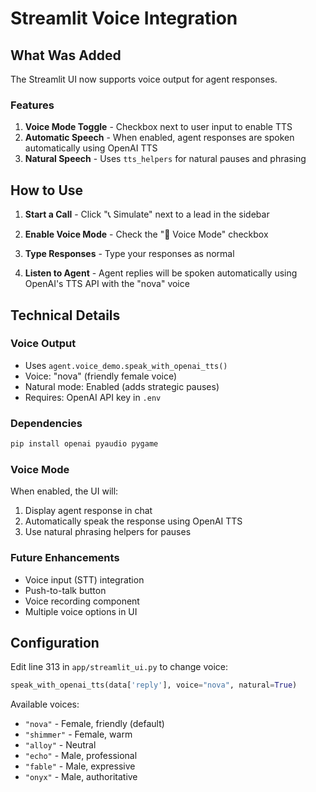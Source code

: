 # Streamlit Voice Integration

## What Was Added

The Streamlit UI now supports voice output for agent responses.

### Features
1. **Voice Mode Toggle** - Checkbox next to user input to enable TTS
2. **Automatic Speech** - When enabled, agent responses are spoken automatically using OpenAI TTS
3. **Natural Speech** - Uses `tts_helpers` for natural pauses and phrasing

## How to Use

1. **Start a Call** - Click "📞 Simulate" next to a lead in the sidebar

2. **Enable Voice Mode** - Check the "🎤 Voice Mode" checkbox

3. **Type Responses** - Type your responses as normal

4. **Listen to Agent** - Agent replies will be spoken automatically using OpenAI's TTS API with the "nova" voice

## Technical Details

### Voice Output
- Uses `agent.voice_demo.speak_with_openai_tts()` 
- Voice: "nova" (friendly female voice)
- Natural mode: Enabled (adds strategic pauses)
- Requires: OpenAI API key in `.env`

### Dependencies
```bash
pip install openai pyaudio pygame
```

### Voice Mode
When enabled, the UI will:
1. Display agent response in chat
2. Automatically speak the response using OpenAI TTS
3. Use natural phrasing helpers for pauses

### Future Enhancements
- Voice input (STT) integration
- Push-to-talk button
- Voice recording component
- Multiple voice options in UI

## Configuration

Edit line 313 in `app/streamlit_ui.py` to change voice:
```python
speak_with_openai_tts(data['reply'], voice="nova", natural=True)
```

Available voices:
- `"nova"` - Female, friendly (default)
- `"shimmer"` - Female, warm
- `"alloy"` - Neutral
- `"echo"` - Male, professional
- `"fable"` - Male, expressive
- `"onyx"` - Male, authoritative

